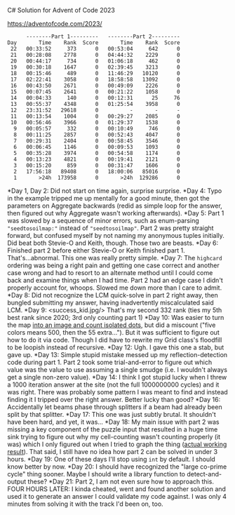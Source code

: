 
C# Solution for Advent of Code 2023

https://adventofcode.com/2023/

```
      --------Part 1---------   --------Part 2---------
Day       Time    Rank  Score       Time    Rank  Score
 22   00:33:52     373      0   00:53:04     642      0
 21   00:28:08    2778      0   04:44:32    2229      0
 20   00:44:17     734      0   01:06:18     462      0
 19   00:30:18    1647      0   02:39:45    3213      0
 18   00:15:46     489      0   11:46:29   10120      0
 17   02:22:41    3058      0   18:58:58   13092      0
 16   00:43:50    2671      0   00:49:09    2226      0
 15   00:07:45    2641      0   00:21:22    1058      0
 14   00:04:33     140      0   00:12:31      25     76
 13   00:55:37    4348      0   01:25:54    3958      0
 12   23:31:52   29618      0          -       -      -
 11   00:13:54    1004      0   00:29:27    2085      0
 10   00:56:46    3966      0   01:29:37    1538      0
  9   00:05:57     332      0   00:10:49     746      0
  8   00:11:25    2857      0   00:52:43    4047      0
  7   00:29:31    2404      0   00:58:45    3546      0
  6   00:06:45    1146      0   00:09:53    1093      0
  5   00:35:28    3974      0   00:54:58    1174      0
  4   00:13:23    4821      0   00:19:41    2121      0
  3   00:15:20     859      0   00:31:47    1606      0
  2   17:56:18   89408      0   18:00:06   85016      0
  1       >24h  173958      0       >24h  129286      0
```

*Day 1, Day 2: Did not start on time again, surprise surprise.
*Day 4: Typo in the example tripped me up mentally for a good minute, then got the parameters on Aggregate backwards (redid as simple loop for the answer, then figured out why Aggregate wasn't working afterwards).
*Day 5: Part 1 was slowed by a sequence of minor errors, such as enum-parsing `"seedtosoilmap:"` instead of `"seedtosoilmap"`. Part 2 was pretty straight forward, but confused myself by not naming my anonymous tuples initially. Did beat both Stevie-O and Keith, though. Those two are beasts.
*Day 6: Finished part 2 before either Stevie-O or Keith finished part 1. That's...abnormal. This one was really pretty simple.
*Day 7: The `highcard` ordering was being a right pain and getting one case correct and another case wrong and had to resort to an alternate method until I could come back and examine things when I had time. Part 2 had an edge case I didn't properly account for, whoops. Slowed me down more than I care to admit.
*Day 8: Did not recognize the LCM quick-solve in part 2 right away, then bungled submitting my answer, having inadvertently miscalculated said LCM.
*Day 9: <success_kid.jpg/> That's my second 332 rank (ties my 5th best rank since 2020; 3rd only counting part 1)
*Day 10: Was easier to turn the map [into an image and count isolated dots](https://cdn.discordapp.com/attachments/870341956734169158/1183295894058192926/image.png), but did a miscount ("five colors means 500, then the 55 extra..."). But it was sufficient to figure out how to do it via code. Though I did have to rewrite my Grid class's floodfill to be loopish instead of recursive.
*Day 12: Ugh. I gave this one a stab, but gave up.
*Day 13: Simple stupid mistake messed up my reflection-detection code during part 1. Part 2 took some trial-and-error to figure out which value was the value to use assuming a single smudge (i.e. I wouldn't always get a single non-zero value).
*Day 14: I think I got stupid lucky when I threw a 1000 iteration answer at the site (not the full 1000000000 cycles) and it was right. There was probably some pattern I was meant to find and instead finding it I tripped over the right answer. Better lucky than good?
*Day 16: Accidentally let beams phase through splitters if a beam had already been split by that splitter.
*Day 17: This one was just subtly brutal. It shouldn't have been hard, and yet, it was...
*Day 18: My main issue with part 2 was missing a key component of the puzzle input that resulted in a huge time sink trying to figure out why my cell-counting wasn't counting properly (it was) which I only figured out when I tried to graph the thing ([actual working result](https://cdn.discordapp.com/attachments/783923306767843328/1186439828502482944/image.png)). That said, I still have no idea how part 2 can be solved in under 3 hours.
*Day 19: One of these days I'll stop using `int` by default. I should know better by now.
*Day 20: I should have recognized the "large co-prime cycle" thing sooner. Maybe I should write a library function to detect-and-output these?
*Day 21: Part 2, I am not even sure how to approach this. FOUR HOURS LATER: I kinda cheated, went and found another solution and used it to generate an answer I could validate my code against. I was only 4 minutes from solving it with the track I'd been on, too.